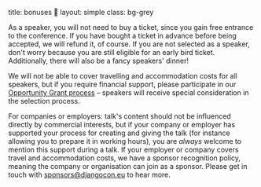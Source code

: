 title: bonuses 🎁
layout: simple
class: bg-grey

As a speaker, you will not need to buy a ticket, since you gain free entrance to the conference. If you have bought a ticket in advance before being accepted, we will refund it, of course. If you are not selected as a speaker, don't worry because you are still eligible for an early bird ticket. Additionally, there will also be a fancy speakers' dinner!

We will not be able to cover travelling and accommodation costs for all speakers, but if you require financial support, please participate in our [Opportunity Grant process](/information/grants/) – speakers will receive special consideration in the selection process.

For companies or employers: talk's content should not be influenced directly by commercial interests, but if your company or employer has supported your process for creating and giving the talk (for instance allowing you to prepare it in working hours), you are *always* welcome to mention this support during a talk. If your employer or company covers travel and accommodation costs, we have a sponsor recognition policy, meaning the company or organisation can join as a sponsor. Please get in touch with [sponsors@djangocon.eu](mailto:sponsors@djangocon.eu) to hear more.
